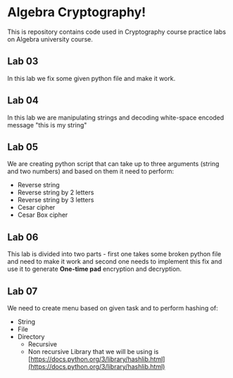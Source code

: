 # Algebra Cryptography!

This is repository contains code used in Cryptography course practice labs on Algebra university course.

## Lab 03

In this lab we fix some given python file and make it work.

## Lab 04

In this lab we are manipulating strings and decoding white-space encoded message "this is my string"

## Lab 05

We are creating python script that can take up to three arguments (string and two numbers) and based on them it need to perform:

 - Reverse string
 - Reverse string by 2 letters
 - Reverse string by 3 letters
 - Cesar cipher
 - Cesar Box cipher

## Lab 06

This lab is divided into two parts - first one takes some broken python file and need to make it work and second one needs to implement this fix and use it to generate **One-time pad** encryption and decryption.

## Lab 07

We need to create menu based on given task and to perform hashing of:

 - String
 - File
 - Directory
	 - Recursive
	 - Non recursive
Library that we will be using is [https://docs.python.org/3/library/hashlib.html](https://docs.python.org/3/library/hashlib.html)

